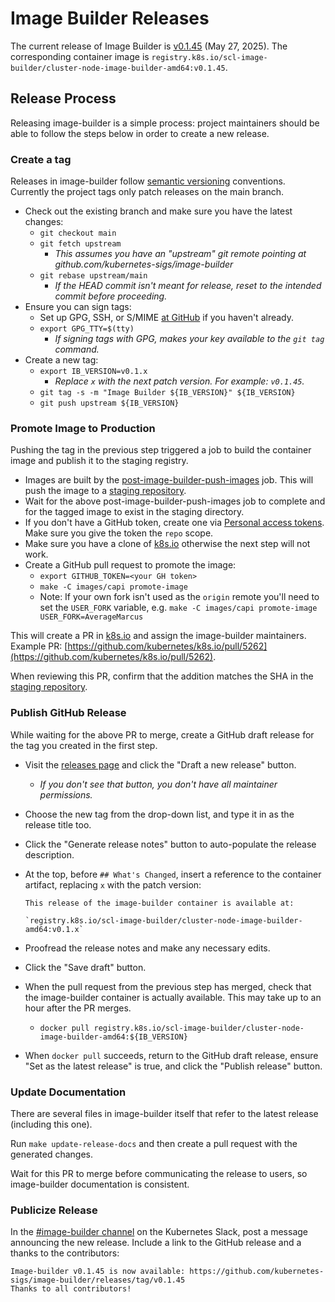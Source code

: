 # Image Builder Releases

The current release of Image Builder is [v0.1.45][] (May 27, 2025). The corresponding container image is `registry.k8s.io/scl-image-builder/cluster-node-image-builder-amd64:v0.1.45`.

## Release Process

Releasing image-builder is a simple process: project maintainers should be able to follow the steps below in order to create a new release.

### Create a tag

Releases in image-builder follow [semantic versioning][semver] conventions. Currently the project tags only patch releases on the main branch.

- Check out the existing branch and make sure you have the latest changes:
  - `git checkout main`
  - `git fetch upstream`
    - *This assumes you have an "upstream" git remote pointing at github.com/kubernetes-sigs/image-builder*
  - `git rebase upstream/main`
    - *If the HEAD commit isn't meant for release, reset to the intended commit before proceeding.*
- Ensure you can sign tags:
  - Set up GPG, SSH, or S/MIME [at GitHub](https://docs.github.com/authentication/managing-commit-signature-verification/about-commit-signature-verification) if you haven't already.
  - `export GPG_TTY=$(tty)`
    - *If signing tags with GPG, makes your key available to the `git tag` command.*
- Create a new tag:
  - `export IB_VERSION=v0.1.x`
    - *Replace `x` with the next patch version. For example: `v0.1.45`.*
  - `git tag -s -m "Image Builder ${IB_VERSION}" ${IB_VERSION}`
  - `git push upstream ${IB_VERSION}`

### Promote Image to Production

Pushing the tag in the previous step triggered a job to build the container image and publish it to the staging registry.

- Images are built by the [post-image-builder-push-images][] job. This will push the image to a [staging repository][].
- Wait for the above post-image-builder-push-images job to complete and for the tagged image to exist in the staging directory.
- If you don't have a GitHub token, create one via [Personal access tokens][]. Make sure you give the token the `repo` scope.
- Make sure you have a clone of [k8s.io](https://github.com/kubernetes/k8s.io) otherwise the next step will not work.
- Create a GitHub pull request to promote the image:
  - `export GITHUB_TOKEN=<your GH token>`
  - `make -C images/capi promote-image`
  - Note: If your own fork isn't used as the `origin` remote you'll need to set the `USER_FORK` variable, e.g. `make -C images/capi promote-image USER_FORK=AverageMarcus`

This will create a PR in [k8s.io](https://github.com/kubernetes/k8s.io) and assign the image-builder maintainers. Example PR: [https://github.com/kubernetes/k8s.io/pull/5262](https://github.com/kubernetes/k8s.io/pull/5262).

When reviewing this PR, confirm that the addition matches the SHA in the [staging repository][].

### Publish GitHub Release

While waiting for the above PR to merge, create a GitHub draft release for the tag you created in the first step.

- Visit the [releases page][] and click the "Draft a new release" button.
  - *If you don't see that button, you don't have all maintainer permissions.*
- Choose the new tag from the drop-down list, and type it in as the release title too.
- Click the "Generate release notes" button to auto-populate the release description.
- At the top, before `## What's Changed`, insert a reference to the container artifact, replacing `x` with the patch version:

    ```
    This release of the image-builder container is available at:

    `registry.k8s.io/scl-image-builder/cluster-node-image-builder-amd64:v0.1.x`
    ```
- Proofread the release notes and make any necessary edits.
- Click the "Save draft" button.
- When the pull request from the previous step has merged, check that the image-builder container is actually available. This may take up to an hour after the PR merges.
  - `docker pull registry.k8s.io/scl-image-builder/cluster-node-image-builder-amd64:${IB_VERSION}`
- When `docker pull` succeeds, return to the GitHub draft release, ensure "Set as the latest release" is true, and click the "Publish release" button.

### Update Documentation

There are several files in image-builder itself that refer to the latest release (including this one).

Run `make update-release-docs` and then create a pull request with the generated changes.

Wait for this PR to merge before communicating the release to users, so image-builder documentation is consistent.

### Publicize Release

In the [#image-builder channel][] on the Kubernetes Slack, post a message announcing the new release. Include a link to the GitHub release and a thanks to the contributors:

```
Image-builder v0.1.45 is now available: https://github.com/kubernetes-sigs/image-builder/releases/tag/v0.1.45
Thanks to all contributors!
```

[v0.1.45]: https://github.com/kubernetes-sigs/image-builder/releases/tag/v0.1.45
[#image-builder channel]: https://kubernetes.slack.com/archives/C01E0Q35A8J
[Personal access tokens]: https://github.com/settings/tokens
[post-image-builder-push-images]: https://prow.k8s.io/?repo=kubernetes-sigs%2Fimage-builder&type=postsubmit&job=post-image-builder-push-images
[releases page]: https://github.com/kubernetes-sigs/image-builder/releases
[semver]: https://semver.org/#semantic-versioning-200
[staging repository]: https://console.cloud.google.com/gcr/images/k8s-staging-scl-image-builder/GLOBAL/cluster-node-image-builder-amd64

